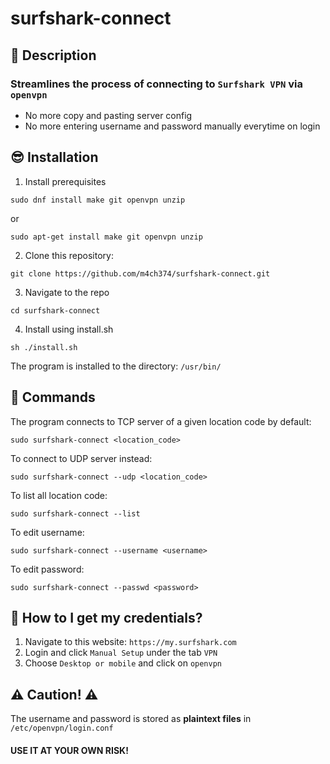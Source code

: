 # surfshark-connect

## :book: Description
### Streamlines the process of connecting to `Surfshark VPN` via `openvpn`

* No more copy and pasting server config
* No more entering username and password manually everytime on login

## :sunglasses: Installation 

1. Install prerequisites
```
sudo dnf install make git openvpn unzip
```

or 

```
sudo apt-get install make git openvpn unzip
```

2. Clone this repository:
```
git clone https://github.com/m4ch374/surfshark-connect.git
```

3. Navigate to the repo
```
cd surfshark-connect
```

4. Install using install.sh
```
sh ./install.sh
```

The program is installed to the directory: `/usr/bin/`

## :robot: Commands

The program connects to TCP server of a given location code by default:
```
sudo surfshark-connect <location_code>
```

To connect to UDP server instead:
```
sudo surfshark-connect --udp <location_code>
```

To list all location code:
```
sudo surfshark-connect --list
```

To edit username:
```
sudo surfshark-connect --username <username>
```

To edit password:
```
sudo surfshark-connect --passwd <password>
```

## :thinking: How to I get my credentials?

1. Navigate to this website: `https://my.surfshark.com`
2. Login and click `Manual Setup` under the tab `VPN`
3. Choose `Desktop or mobile` and click on `openvpn`

## :warning: **Caution!** :warning:

The username and password is stored as **plaintext files** in `/etc/openvpn/login.conf`  

#### USE IT AT YOUR OWN RISK!
